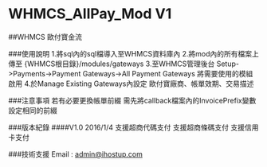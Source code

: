 # WHMCS_AllPay_Mod V1
##WHMCS 歐付寶金流

###使用說明
1.將sql內的sql檔導入至WHMCS資料庫內
2.將mod內的所有檔案上傳至 {WHMCS根目錄}/modules/gateways
3.至WHMCS管理後台 Setup->Payments->Payment Gateways->All Payment Gateways
將需要使用的模組啟用
4.於Manage Existing Gateways內設定 歐付寶廠商、帳單效期、交易描述

###注意事項
若有必要更換帳單前綴
需先將callback檔案內的InvoicePrefix變數設定相同的前綴

###版本紀錄
####V1.0
2016/1/4 
支援超商代碼支付
支援超商條碼支付
支援信用卡支付

###技術支援
Email : admin@ihostup.com